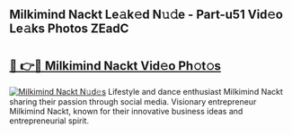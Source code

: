 ## Milkimind Nackt Le𝚊k𝚎d N𝚞𝚍e - Part-u51 Vid𝚎o Le𝚊ks Photos ZEadC

# <h2><a href="http://fb5jun9.evod.top/?m=Milkimind+Nackt">🔗 👉🔴 Milkimind Nackt Vid𝚎o Ph𝚘t𝚘s</a></h2>

[![Milkimind Nackt N𝚞d𝚎s](https://i.imgur.com/8V9OHl7.gif)](http://fb5jun9.evod.top/?m=Milkimind+Nackt)
Lifestyle and dance enthusiast Milkimind Nackt sharing their passion through social media. Visionary entrepreneur Milkimind Nackt, known for their innovative business ideas and entrepreneurial spirit. 
